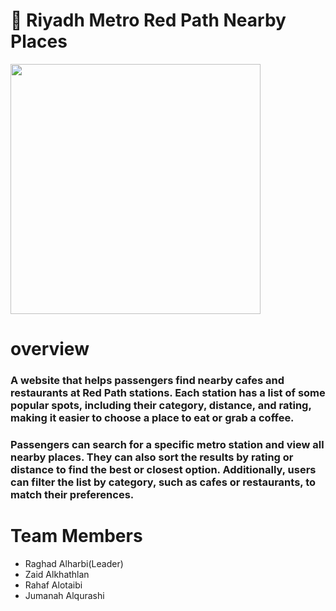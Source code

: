 # 🚆 Riyadh Metro Red Path Nearby Places

<img src="https://www.riyadhbus.sa/o/rcrc-theme/images/rcrc/main-slider-f0493a.svg" width="400" height="400">

# overview

### A website that helps passengers find nearby cafes and restaurants at Red Path stations. Each station has a list of some popular spots, including their category, distance, and rating, making it easier to choose a place to eat or grab a coffee.
### Passengers  can search for a specific metro station and view all nearby places. They can also sort the results by rating or distance to find the best or closest option. Additionally, users can filter the list by category, such as cafes or restaurants, to match their preferences.



# Team Members
- Raghad Alharbi(Leader)
- Zaid Alkhathlan
- Rahaf Alotaibi
- Jumanah Alqurashi
